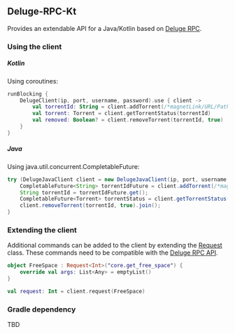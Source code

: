 ## Deluge-RPC-Kt
Provides an extendable API for a Java/Kotlin based on [Deluge RPC](https://deluge.readthedocs.io/en/develop/reference/rpc.html).

### Using the client

##### Kotlin
Using coroutines:
```kotlin
runBlocking {
    DelugeClient(ip, port, username, password).use { client ->
        val torrentId: String = client.addTorrent(/*magnetLink/URL/Path*/)
        val torrent: Torrent = client.getTorrentStatus(torrentId)
        val removed: Boolean? = client.removeTorrent(torrentId, true)
    }
}
```

##### Java
Using java.util.concurrent.CompletableFuture:
```java
try (DelugeJavaClient client = new DelugeJavaClient(ip, port, username, password)) {
    CompletableFuture<String> torrentIdFuture = client.addTorrent(/*magnetLink/URL/Path*/);
    String torrentId = torrentIdFuture.get();
    CompletableFuture<Torrent> torrentStatus = client.getTorrentStatus(torrentId);
    client.removeTorrent(torrentId, true).join();
}
```

### Extending the client

Additional commands can be added to the client by extending the [Request](src/main/kotlin/net/ickis/deluge/request/Request.kt) class.
These commands need to be compatible with the [Deluge RPC API](https://deluge.readthedocs.io/en/develop/reference/api.html).

```kotlin
object FreeSpace : Request<Int>("core.get_free_space") {
    override val args: List<Any> = emptyList()
}

val request: Int = client.request(FreeSpace)
```

### Gradle dependency
TBD